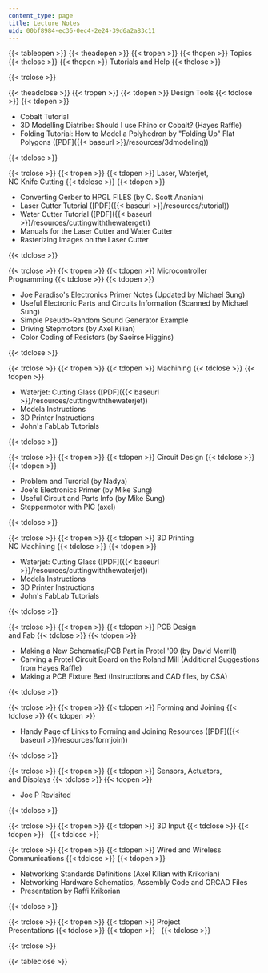 ```yaml
---
content_type: page
title: Lecture Notes
uid: 00bf8984-ec36-0ec4-2e24-39d6a2a83c11
---
```


{{< tableopen >}}
{{< theadopen >}}
{{< tropen >}}
{{< thopen >}}
Topics
{{< thclose >}}
{{< thopen >}}
Tutorials and Help
{{< thclose >}}

{{< trclose >}}

{{< theadclose >}}
{{< tropen >}}
{{< tdopen >}}
Design Tools
{{< tdclose >}}
{{< tdopen >}}


*   Cobalt Tutorial
*   3D Modelling Diatribe: Should I use Rhino or Cobalt? (Hayes Raffle)
*   Folding Tutorial: How to Model a Polyhedron by "Folding Up" Flat Polygons ([PDF]({{< baseurl >}}/resources/3dmodeling))


{{< tdclose >}}

{{< trclose >}}
{{< tropen >}}
{{< tdopen >}}
Laser, Waterjet,  
NC Knife Cutting
{{< tdclose >}}
{{< tdopen >}}


*   Converting Gerber to HPGL FILES (by C. Scott Ananian)
*   Laser Cutter Tutorial ([PDF]({{< baseurl >}}/resources/tutorial))
*   Water Cutter Tutorial ([PDF]({{< baseurl >}}/resources/cuttingwiththewaterget))
*   Manuals for the Laser Cutter and Water Cutter
*   Rasterizing Images on the Laser Cutter


{{< tdclose >}}

{{< trclose >}}
{{< tropen >}}
{{< tdopen >}}
Microcontroller  
Programming
{{< tdclose >}}
{{< tdopen >}}


*   Joe Paradiso's Electronics Primer Notes (Updated by Michael Sung)
*   Useful Electronic Parts and Circuits Information (Scanned by Michael Sung)
*   Simple Pseudo-Random Sound Generator Example
*   Driving Stepmotors (by Axel Kilian)
*   Color Coding of Resistors (by Saoirse Higgins)


{{< tdclose >}}

{{< trclose >}}
{{< tropen >}}
{{< tdopen >}}
Machining
{{< tdclose >}}
{{< tdopen >}}


*   Waterjet: Cutting Glass ([PDF]({{< baseurl >}}/resources/cuttingwiththewaterjet))
*   Modela Instructions
*   3D Printer Instructions
*   John's FabLab Tutorials


{{< tdclose >}}

{{< trclose >}}
{{< tropen >}}
{{< tdopen >}}
Circuit Design
{{< tdclose >}}
{{< tdopen >}}


*   Problem and Turorial (by Nadya)
*   Joe's Electronics Primer (by Mike Sung)
*   Useful Circuit and Parts Info (by Mike Sung)
*   Steppermotor with PIC (axel)


{{< tdclose >}}

{{< trclose >}}
{{< tropen >}}
{{< tdopen >}}
3D Printing  
NC Machining
{{< tdclose >}}
{{< tdopen >}}


*   Waterjet: Cutting Glass ([PDF]({{< baseurl >}}/resources/cuttingwiththewaterjet))
*   Modela Instructions
*   3D Printer Instructions
*   John's FabLab Tutorials


{{< tdclose >}}

{{< trclose >}}
{{< tropen >}}
{{< tdopen >}}
PCB Design  
and Fab
{{< tdclose >}}
{{< tdopen >}}


*   Making a New Schematic/PCB Part in Protel '99 (by David Merrill)
*   Carving a Protel Circuit Board on the Roland Mill (Additional Suggestions from Hayes Raffle)
*   Making a PCB Fixture Bed (Instructions and CAD files, by CSA)


{{< tdclose >}}

{{< trclose >}}
{{< tropen >}}
{{< tdopen >}}
Forming and Joining
{{< tdclose >}}
{{< tdopen >}}


*   Handy Page of Links to Forming and Joining Resources ([PDF]({{< baseurl >}}/resources/formjoin))


{{< tdclose >}}

{{< trclose >}}
{{< tropen >}}
{{< tdopen >}}
Sensors, Actuators,  
and Displays
{{< tdclose >}}
{{< tdopen >}}


*   Joe P Revisited


{{< tdclose >}}

{{< trclose >}}
{{< tropen >}}
{{< tdopen >}}
3D Input
{{< tdclose >}}
{{< tdopen >}}
 
{{< tdclose >}}

{{< trclose >}}
{{< tropen >}}
{{< tdopen >}}
Wired and Wireless  
Communications
{{< tdclose >}}
{{< tdopen >}}


*   Networking Standards Definitions (Axel Kilian with Krikorian)
*   Networking Hardware Schematics, Assembly Code and ORCAD Files
*   Presentation by Raffi Krikorian


{{< tdclose >}}

{{< trclose >}}
{{< tropen >}}
{{< tdopen >}}
Project  
Presentations
{{< tdclose >}}
{{< tdopen >}}
 
{{< tdclose >}}

{{< trclose >}}

{{< tableclose >}}